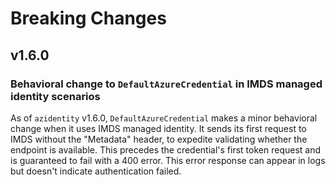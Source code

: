 # Breaking Changes

## v1.6.0

### Behavioral change to `DefaultAzureCredential` in IMDS managed identity scenarios

As of `azidentity` v1.6.0, `DefaultAzureCredential` makes a minor behavioral change when it uses IMDS managed
identity. It sends its first request to IMDS without the "Metadata" header, to expedite validating whether the endpoint
is available. This precedes the credential's first token request and is guaranteed to fail with a 400 error. This error
response can appear in logs but doesn't indicate authentication failed.
